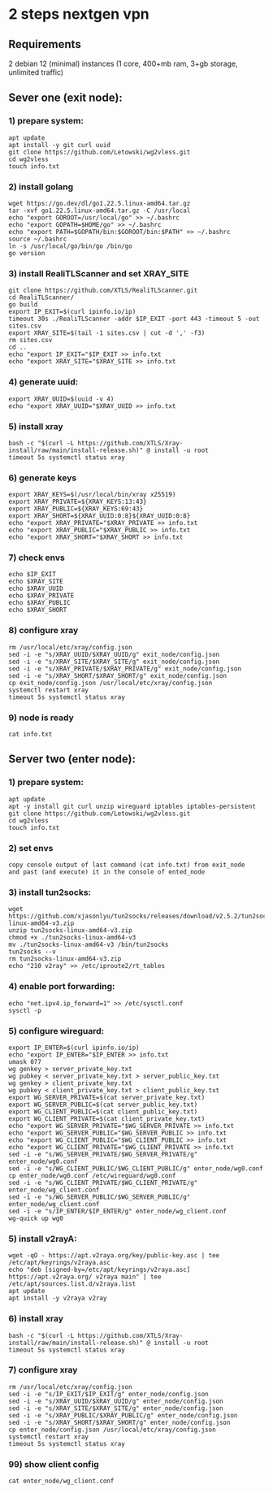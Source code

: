 # 2 steps nextgen vpn

## Requirements
2 debian 12 (minimal) instances (1 core, 400+mb ram, 3+gb storage, unlimited traffic)

## Sever one (exit node):
### 1) prepare system:
    apt update
    apt install -y git curl uuid
    git clone https://github.com/Letowski/wg2vless.git
    cd wg2vless
    touch info.txt
### 2) install golang
    wget https://go.dev/dl/go1.22.5.linux-amd64.tar.gz
    tar -xvf go1.22.5.linux-amd64.tar.gz -C /usr/local
    echo "export GOROOT=/usr/local/go" >> ~/.bashrc
    echo "export GOPATH=$HOME/go" >> ~/.bashrc
    echo "export PATH=$GOPATH/bin:$GOROOT/bin:$PATH" >> ~/.bashrc
    source ~/.bashrc
    ln -s /usr/local/go/bin/go /bin/go
    go version
### 3) install RealiTLScanner and set XRAY_SITE
    git clone https://github.com/XTLS/RealiTLScanner.git
    cd RealiTLScanner/
    go build
    export IP_EXIT=$(curl ipinfo.io/ip)
    timeout 30s ./RealiTLScanner -addr $IP_EXIT -port 443 -timeout 5 -out sites.csv
    export XRAY_SITE=$(tail -1 sites.csv | cut -d ',' -f3)
    rm sites.csv
    cd ..
    echo "export IP_EXIT="$IP_EXIT >> info.txt
    echo "export XRAY_SITE="$XRAY_SITE >> info.txt
### 4) generate uuid:
    export XRAY_UUID=$(uuid -v 4)
    echo "export XRAY_UUID="$XRAY_UUID >> info.txt
### 5) install xray
    bash -c "$(curl -L https://github.com/XTLS/Xray-install/raw/main/install-release.sh)" @ install -u root
    timeout 5s systemctl status xray
### 6) generate keys
    export XRAY_KEYS=$(/usr/local/bin/xray x25519)
    export XRAY_PRIVATE=${XRAY_KEYS:13:43}
    export XRAY_PUBLIC=${XRAY_KEYS:69:43}
    export XRAY_SHORT=${XRAY_UUID:0:8}${XRAY_UUID:0:8}
    echo "export XRAY_PRIVATE="$XRAY_PRIVATE >> info.txt
    echo "export XRAY_PUBLIC="$XRAY_PUBLIC >> info.txt
    echo "export XRAY_SHORT="$XRAY_SHORT >> info.txt
### 7) check envs
    echo $IP_EXIT
    echo $XRAY_SITE
    echo $XRAY_UUID
    echo $XRAY_PRIVATE
    echo $XRAY_PUBLIC
    echo $XRAY_SHORT
### 8) configure xray
    rm /usr/local/etc/xray/config.json
    sed -i -e "s/XRAY_UUID/$XRAY_UUID/g" exit_node/config.json
    sed -i -e "s/XRAY_SITE/$XRAY_SITE/g" exit_node/config.json
    sed -i -e "s/XRAY_PRIVATE/$XRAY_PRIVATE/g" exit_node/config.json
    sed -i -e "s/XRAY_SHORT/$XRAY_SHORT/g" exit_node/config.json
    cp exit_node/config.json /usr/local/etc/xray/config.json
    systemctl restart xray
    timeout 5s systemctl status xray
### 9) node is ready
    cat info.txt

## Server two (enter node):
### 1) prepare system:
    apt update
    apt -y install git curl unzip wireguard iptables iptables-persistent
    git clone https://github.com/Letowski/wg2vless.git
    cd wg2vless
    touch info.txt
### 2) set envs
    copy console output of last command (cat info.txt) from exit_node
    and past (and execute) it in the console of ented_node
### 3) install tun2socks:
    wget https://github.com/xjasonlyu/tun2socks/releases/download/v2.5.2/tun2socks-linux-amd64-v3.zip
    unzip tun2socks-linux-amd64-v3.zip
    chmod +x ./tun2socks-linux-amd64-v3
    mv ./tun2socks-linux-amd64-v3 /bin/tun2socks
    tun2socks --v
    rm tun2socks-linux-amd64-v3.zip
    echo "210 v2ray" >> /etc/iproute2/rt_tables
### 4) enable port forwarding:
    echo "net.ipv4.ip_forward=1" >> /etc/sysctl.conf
    sysctl -p
### 5) configure wireguard:
    export IP_ENTER=$(curl ipinfo.io/ip)
    echo "export IP_ENTER="$IP_ENTER >> info.txt
    umask 077
    wg genkey > server_private_key.txt
    wg pubkey < server_private_key.txt > server_public_key.txt
    wg genkey > client_private_key.txt
    wg pubkey < client_private_key.txt > client_public_key.txt
    export WG_SERVER_PRIVATE=$(cat server_private_key.txt)
    export WG_SERVER_PUBLIC=$(cat server_public_key.txt)
    export WG_CLIENT_PUBLIC=$(cat client_public_key.txt)
    export WG_CLIENT_PRIVATE=$(cat client_private_key.txt)
    echo "export WG_SERVER_PRIVATE="$WG_SERVER_PRIVATE >> info.txt
    echo "export WG_SERVER_PUBLIC="$WG_SERVER_PUBLIC >> info.txt
    echo "export WG_CLIENT_PUBLIC="$WG_CLIENT_PUBLIC >> info.txt
    echo "export WG_CLIENT_PRIVATE="$WG_CLIENT_PRIVATE >> info.txt
    sed -i -e "s/WG_SERVER_PRIVATE/$WG_SERVER_PRIVATE/g" enter_node/wg0.conf
    sed -i -e "s/WG_CLIENT_PUBLIC/$WG_CLIENT_PUBLIC/g" enter_node/wg0.conf
    cp enter_node/wg0.conf /etc/wireguard/wg0.conf
    sed -i -e "s/WG_CLIENT_PRIVATE/$WG_CLIENT_PRIVATE/g" enter_node/wg_client.conf
    sed -i -e "s/WG_SERVER_PUBLIC/$WG_SERVER_PUBLIC/g" enter_node/wg_client.conf
    sed -i -e "s/IP_ENTER/$IP_ENTER/g" enter_node/wg_client.conf
    wg-quick up wg0
### 5) install v2rayA:
    wget -qO - https://apt.v2raya.org/key/public-key.asc | tee /etc/apt/keyrings/v2raya.asc
    echo "deb [signed-by=/etc/apt/keyrings/v2raya.asc] https://apt.v2raya.org/ v2raya main" | tee /etc/apt/sources.list.d/v2raya.list
    apt update
    apt install -y v2raya v2ray
### 6) install xray
    bash -c "$(curl -L https://github.com/XTLS/Xray-install/raw/main/install-release.sh)" @ install -u root
    timeout 5s systemctl status xray
### 7) configure xray
    rm /usr/local/etc/xray/config.json
    sed -i -e "s/IP_EXIT/$IP_EXIT/g" enter_node/config.json
    sed -i -e "s/XRAY_UUID/$XRAY_UUID/g" enter_node/config.json
    sed -i -e "s/XRAY_SITE/$XRAY_SITE/g" enter_node/config.json
    sed -i -e "s/XRAY_PUBLIC/$XRAY_PUBLIC/g" enter_node/config.json
    sed -i -e "s/XRAY_SHORT/$XRAY_SHORT/g" enter_node/config.json
    cp enter_node/config.json /usr/local/etc/xray/config.json
    systemctl restart xray
    timeout 5s systemctl status xray
### 99) show client config
    cat enter_node/wg_client.conf


